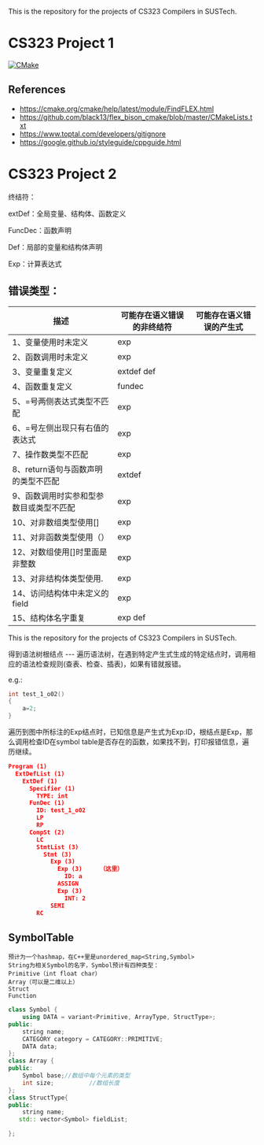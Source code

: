 This is the repository for the projects of CS323 Compilers in SUSTech.
# CS323 Project 1

[![CMake](https://github.com/wateryloo/CS323-project1/actions/workflows/cmake.yml/badge.svg)](https://github.com/wateryloo/CS323-project1/actions/workflows/cmake.yml)

## References

- https://cmake.org/cmake/help/latest/module/FindFLEX.html
- https://github.com/black13/flex_bison_cmake/blob/master/CMakeLists.txt
- https://www.toptal.com/developers/gitignore
- https://google.github.io/styleguide/cppguide.html

# CS323 Project 2

终结符：

extDef：全局变量、结构体、函数定义

FuncDec：函数声明

Def：局部的变量和结构体声明

Exp：计算表达式

## 错误类型：

| 描述                                    | 可能存在语义错误的非终结符 | 可能存在语义错误的产生式 |
| --------------------------------------- | -------------------------- | ------------------------ |
| 1、变量使用时未定义                     | exp                        |                          |
| 2、函数调用时未定义                     | exp                        |                          |
| 3、变量重复定义                         | extdef def                 |                          |
| 4、函数重复定义                         | fundec                     |                          |
| 5、=号两侧表达式类型不匹配              | exp                        |                          |
| 6、=号左侧出现只有右值的表达式          | exp                        |                          |
| 7、操作数类型不匹配                     | exp                        |                          |
| 8、return语句与函数声明的类型不匹配     | extdef                     |                          |
| 9、函数调用时实参和型参数目或类型不匹配 | exp                        |                          |
| 10、对非数组类型使用[]                  | exp                        |                          |
| 11、对非函数类型使用（）                | exp                        |                          |
| 12、对数组使用[]时里面是非整数          | exp                        |                          |
| 13、对非结构体类型使用.                 | exp                        |                          |
| 14、访问结构体中未定义的field           | exp                        |                          |
| 15、结构体名字重复                      | exp def                    |                          |

This is the repository for the projects of CS323 Compilers in SUSTech.


得到语法树根结点 --- 遍历语法树，在遇到特定产生式生成的特定结点时，调用相应的语法检查规则(查表、检查、插表)，如果有错就报错。

e.g.:

```c++
int test_1_o02()
{
    a=2;
}
```

遍历到图中所标注的Exp结点时，已知信息是产生式为Exp:ID，根结点是Exp，那么调用检查ID在symbol table是否存在的函数，如果找不到，打印报错信息，遍历继续。

```json
Program (1)
  ExtDefList (1)
    ExtDef (1)
      Specifier (1)
        TYPE: int
      FunDec (1)
        ID: test_1_o02
        LP
        RP
      CompSt (2)
        LC
        StmtList (3)
          Stmt (3)
            Exp (3)  
              Exp (3)     （这里）
                ID: a     
              ASSIGN
              Exp (3)
                INT: 2
            SEMI
        RC
```

## SymbolTable

```
预计为一个hashmap，在C++里是unordered_map<String,Symbol>
String为相关Symbol的名字，Symbol预计有四种类型：
Primitive（int float char）
Array（可以是二维以上）
Struct
Function
```

```C++
class Symbol {
    using DATA = variant<Primitive, ArrayType, StructType>;
public:
    string name;
    CATEGORY category = CATEGORY::PRIMITIVE;
    DATA data;
};
class Array {
public:
    Symbol base;//数组中每个元素的类型
    int size;          //数组长度
};
class StructType{
public:
    string name;
   std:: vector<Symbol> fieldList;

};
```

